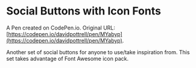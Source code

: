 # Social Buttons with Icon Fonts

A Pen created on CodePen.io. Original URL: [https://codepen.io/davidpottrell/pen/MYabyp](https://codepen.io/davidpottrell/pen/MYabyp).

Another set of social buttons for anyone to use/take inspiration from. This set takes advantage of Font Awesome icon pack.
